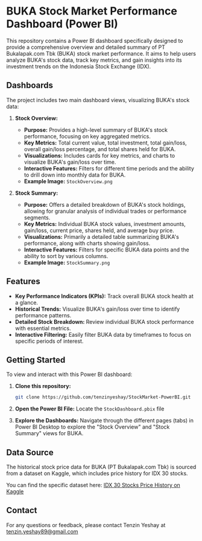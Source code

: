 # BUKA Stock Market Performance Dashboard (Power BI)

This repository contains a Power BI dashboard specifically designed to provide a comprehensive overview and detailed summary of PT Bukalapak.com Tbk (BUKA) stock market performance. It aims to help users analyze BUKA's stock data, track key metrics, and gain insights into its investment trends on the Indonesia Stock Exchange (IDX).

## Dashboards

The project includes two main dashboard views, visualizing BUKA's stock data:

1.  **Stock Overview:**
    * **Purpose:** Provides a high-level summary of BUKA's stock performance, focusing on key aggregated metrics.
    * **Key Metrics:** Total current value, total investment, total gain/loss, overall gain/loss percentage, and total shares held for BUKA.
    * **Visualizations:** Includes cards for key metrics, and charts to visualize BUKA's gain/loss over time.
    * **Interactive Features:** Filters for different time periods and the ability to drill down into monthly data for BUKA.
    * **Example Image:** `StockOverview.png`

2.  **Stock Summary:**
    * **Purpose:** Offers a detailed breakdown of BUKA's stock holdings, allowing for granular analysis of individual trades or performance segments.
    * **Key Metrics:** Individual BUKA stock values, investment amounts, gain/loss, current price, shares held, and average buy price.
    * **Visualizations:** Primarily a detailed table summarizing BUKA's performance, along with charts showing gain/loss.
    * **Interactive Features:** Filters for specific BUKA data points and the ability to sort by various columns.
    * **Example Image:** `StockSummary.png`

## Features

* **Key Performance Indicators (KPIs):** Track overall BUKA stock health at a glance.
* **Historical Trends:** Visualize BUKA's gain/loss over time to identify performance patterns.
* **Detailed Stock Breakdown:** Review individual BUKA stock performance with essential metrics.
* **Interactive Filtering:** Easily filter BUKA data by timeframes to focus on specific periods of interest.

## Getting Started

To view and interact with this Power BI dashboard:

1.  **Clone this repository:**
    ```bash
    git clone https://github.com/tenzinyeshay/StockMarket-PowerBI.git
    ```
    
2.  **Open the Power BI File:** Locate the `StockDashboard.pbix` file 

3.  **Explore the Dashboards:** Navigate through the different pages (tabs) in Power BI Desktop to explore the "Stock Overview" and "Stock Summary" views for BUKA.

## Data Source

The historical stock price data for BUKA (PT Bukalapak.com Tbk) is sourced from a dataset on Kaggle, which includes price history for IDX 30 stocks.

You can find the specific dataset here: [IDX 30 Stocks Price History on Kaggle](https://www.kaggle.com/datasets/rhesamulyadi/idx-30-stocks-price-history?select=BUKA_2006-01-01_to_2022-03-16.csv)

## Contact

For any questions or feedback, please contact Tenzin Yeshay at tenzin.yeshay89@gmail.com 
